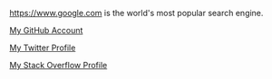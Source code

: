 <https://www.google.com>
is the world's most popular search engine.

[My GitHub Account](https://www.github.com/schedutron "This is where Saurabh pushes his code")

[My Twitter Profile][1]

[My Stack Overflow Profile][stack]

[1]: https://www.twitter.com/arichduvet
[stack]: https://www.stackoverflow.com/user/schedutron
